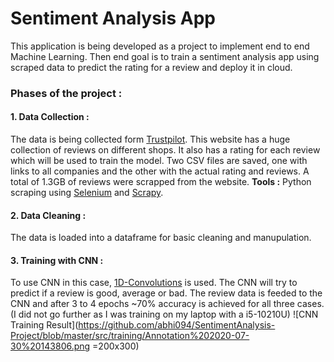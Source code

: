 # Sentiment Analysis App 
This application is being developed as a project to implement end to end Machine Learning. Then end goal is to train a sentiment analysis app using scraped data to predict the rating for a review and deploy it in cloud. 

### Phases of the project :
#### 1. Data Collection : 
The data is being collected form [Trustpilot](https://www.trustpilot.com/). This website has a huge collection of reviews on different shops. It also has a rating for each review which will be used to train the model. Two CSV files are saved, one with links to all companies and the other with the actual rating and reviews. A total of 1.3GB of reviews were scrapped from the website.
**Tools :** Python scraping using [Selenium](https://selenium-python.readthedocs.io/) and [Scrapy](https://scrapy.org/).
#### 2. Data Cleaning :
The data is loaded into a dataframe for basic cleaning and manupulation.
#### 3. Training with CNN :
To use CNN in this case, [1D-Convolutions](https://towardsdatascience.com/understanding-1d-and-3d-convolution-neural-network-keras-9d8f76e29610) is used. The CNN will try to predict if a review is good, average or bad. The review data is feeded to the CNN and after 3 to 4 epochs ~70% accuracy is achieved for all three cases. (I did not go further as I was training on my laptop with a i5-10210U)
![CNN Training Result](https://github.com/abhi094/SentimentAnalysis-Project/blob/master/src/training/Annotation%202020-07-30%20143806.png =200x300)
